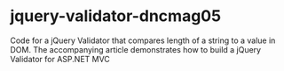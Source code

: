 jquery-validator-dncmag05
=========================

Code for a jQuery Validator that compares length of a string to a value in DOM. The accompanying article demonstrates how to build a jQuery Validator for ASP.NET MVC